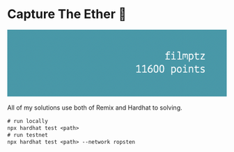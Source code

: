 # Capture The Ether 🚩

![MY CAPTURE THE ETHER SCORE](./SCORE.png)

All of my solutions use both of Remix and Hardhat to solving.

```script for hardhat
# run locally
npx hardhat test <path>
# run testnet
npx hardhat test <path> --network ropsten
```
